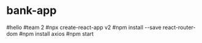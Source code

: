 # bank-app
#hello
#team 2
#npx create-react-app v2
#npm install --save react-router-dom
#npm install axios
#npm start
